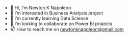 - 👋 Hi, I’m Newton K Napoleon
- 👀 I’m interested in Business Analysis project
- 🌱 I’m currently learning Data Science
- 💞️ I’m looking to collaborate on Power BI projects
- 📫 How to reach me on newtonknapoleon@gmail.com

<!---
newton0821/newton0821 is a ✨ special ✨ repository because its `README.md` (this file) appears on your GitHub profile.
You can click the Preview link to take a look at your changes.
--->
